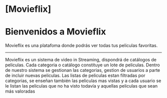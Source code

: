 [Movieflix]
====================================


Bienvenidos a Movieflix
===================

Movieflix es una platafoma donde podrás ver todas tus peliculas favoritas.

***

Movieflix es un sistema de video in Streaming, dispondrá de catálogos de peliculas. Cada categoria o catálogo constituye un lote de peliculas.
Dentro de nuestro sistema se gestionan las categorias, gestion de usuarios a parte de incluir nuevas peliculas. Las listas de peliculas estan filtradas por categorias, se enseñan también las peliculas mas vistas y a cada
usuario se le listan las peliculas que no ha visto todavía y aquellas peliculas que sean más valoradas


